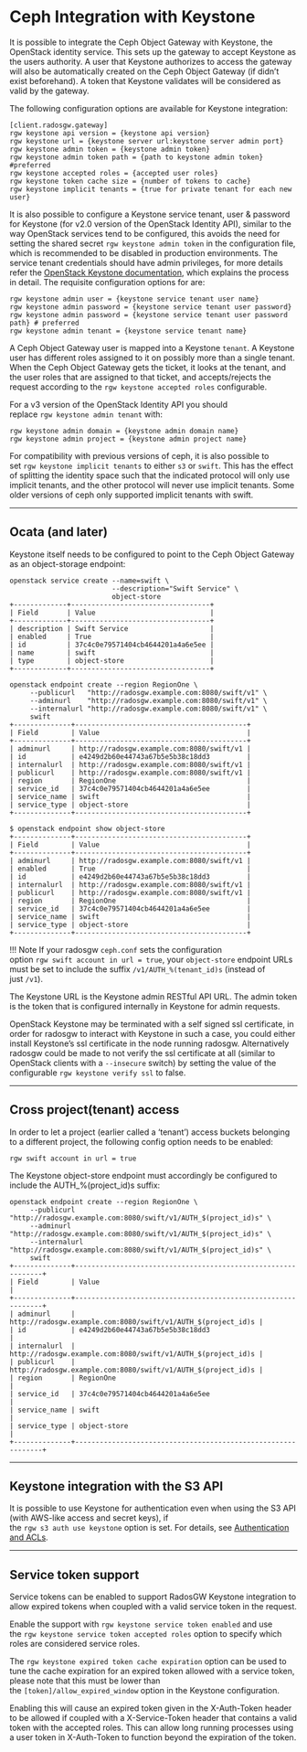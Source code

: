 # **Ceph Integration with Keystone**

It is possible to integrate the Ceph Object Gateway with Keystone, the OpenStack identity service. This sets up the gateway to accept Keystone as the users authority. A user that Keystone authorizes to access the gateway will also be automatically created on the Ceph Object Gateway (if didn’t exist beforehand). A token that Keystone validates will be considered as valid by the gateway.

The following configuration options are available for Keystone integration:

```
[client.radosgw.gateway]
rgw keystone api version = {keystone api version}
rgw keystone url = {keystone server url:keystone server admin port}
rgw keystone admin token = {keystone admin token}
rgw keystone admin token path = {path to keystone admin token} #preferred
rgw keystone accepted roles = {accepted user roles}
rgw keystone token cache size = {number of tokens to cache}
rgw keystone implicit tenants = {true for private tenant for each new user}
```

It is also possible to configure a Keystone service tenant, user & password for Keystone (for v2.0 version of the OpenStack Identity API), similar to the way OpenStack services tend to be configured, this avoids the need for setting the shared secret `rgw keystone admin token` in the configuration file, which is recommended to be disabled in production environments. The service tenant credentials should have admin privileges, for more details refer the [OpenStack Keystone documentation](http://docs.openstack.org/developer/keystone/configuringservices.html#setting-up-projects-users-and-roles), which explains the process in detail. The requisite configuration options for are:

```
rgw keystone admin user = {keystone service tenant user name}
rgw keystone admin password = {keystone service tenant user password}
rgw keystone admin password = {keystone service tenant user password path} # preferred
rgw keystone admin tenant = {keystone service tenant name}
```

A Ceph Object Gateway user is mapped into a Keystone `tenant`. A Keystone user has different roles assigned to it on possibly more than a single tenant. When the Ceph Object Gateway gets the ticket, it looks at the tenant, and the user roles that are assigned to that ticket, and accepts/rejects the request according to the `rgw keystone accepted roles` configurable.

For a v3 version of the OpenStack Identity API you should replace `rgw keystone admin tenant` with:

```
rgw keystone admin domain = {keystone admin domain name}
rgw keystone admin project = {keystone admin project name}
```

For compatibility with previous versions of ceph, it is also possible to set `rgw keystone implicit tenants` to either `s3` or `swift`. This has the effect of splitting the identity space such that the indicated protocol will only use implicit tenants, and the other protocol will never use implicit tenants. Some older versions of ceph only supported implicit tenants with swift.

---

## **Ocata (and later)**

Keystone itself needs to be configured to point to the Ceph Object Gateway as an object-storage endpoint:

```
openstack service create --name=swift \
                         --description="Swift Service" \
                         object-store
+-------------+----------------------------------+
| Field       | Value                            |
+-------------+----------------------------------+
| description | Swift Service                    |
| enabled     | True                             |
| id          | 37c4c0e79571404cb4644201a4a6e5ee |
| name        | swift                            |
| type        | object-store                     |
+-------------+----------------------------------+

openstack endpoint create --region RegionOne \
     --publicurl   "http://radosgw.example.com:8080/swift/v1" \
     --adminurl    "http://radosgw.example.com:8080/swift/v1" \
     --internalurl "http://radosgw.example.com:8080/swift/v1" \
     swift
+--------------+------------------------------------------+
| Field        | Value                                    |
+--------------+------------------------------------------+
| adminurl     | http://radosgw.example.com:8080/swift/v1 |
| id           | e4249d2b60e44743a67b5e5b38c18dd3         |
| internalurl  | http://radosgw.example.com:8080/swift/v1 |
| publicurl    | http://radosgw.example.com:8080/swift/v1 |
| region       | RegionOne                                |
| service_id   | 37c4c0e79571404cb4644201a4a6e5ee         |
| service_name | swift                                    |
| service_type | object-store                             |
+--------------+------------------------------------------+

$ openstack endpoint show object-store
+--------------+------------------------------------------+
| Field        | Value                                    |
+--------------+------------------------------------------+
| adminurl     | http://radosgw.example.com:8080/swift/v1 |
| enabled      | True                                     |
| id           | e4249d2b60e44743a67b5e5b38c18dd3         |
| internalurl  | http://radosgw.example.com:8080/swift/v1 |
| publicurl    | http://radosgw.example.com:8080/swift/v1 |
| region       | RegionOne                                |
| service_id   | 37c4c0e79571404cb4644201a4a6e5ee         |
| service_name | swift                                    |
| service_type | object-store                             |
+--------------+------------------------------------------+
```

!!! Note
	If your radosgw `ceph.conf` sets the configuration option `rgw swift account in url = true`, your `object-store` endpoint URLs must be set to include the suffix `/v1/AUTH_%(tenant_id)s` (instead of just `/v1`).

The Keystone URL is the Keystone admin RESTful API URL. The admin token is the token that is configured internally in Keystone for admin requests.

OpenStack Keystone may be terminated with a self signed ssl certificate, in order for radosgw to interact with Keystone in such a case, you could either install Keystone’s ssl certificate in the node running radosgw. Alternatively radosgw could be made to not verify the ssl certificate at all (similar to OpenStack clients with a `--insecure` switch) by setting the value of the configurable `rgw keystone verify ssl` to false.

---

## **Cross project(tenant) access**

In order to let a project (earlier called a ‘tenant’) access buckets belonging to a different project, the following config option needs to be enabled:

```
rgw swift account in url = true
```

The Keystone object-store endpoint must accordingly be configured to include the AUTH\_%(project\_id)s suffix:

```
openstack endpoint create --region RegionOne \
     --publicurl   "http://radosgw.example.com:8080/swift/v1/AUTH_$(project_id)s" \
     --adminurl    "http://radosgw.example.com:8080/swift/v1/AUTH_$(project_id)s" \
     --internalurl "http://radosgw.example.com:8080/swift/v1/AUTH_$(project_id)s" \
     swift
+--------------+--------------------------------------------------------------+
| Field        | Value                                                        |
+--------------+--------------------------------------------------------------+
| adminurl     | http://radosgw.example.com:8080/swift/v1/AUTH_$(project_id)s |
| id           | e4249d2b60e44743a67b5e5b38c18dd3                             |
| internalurl  | http://radosgw.example.com:8080/swift/v1/AUTH_$(project_id)s |
| publicurl    | http://radosgw.example.com:8080/swift/v1/AUTH_$(project_id)s |
| region       | RegionOne                                                    |
| service_id   | 37c4c0e79571404cb4644201a4a6e5ee                             |
| service_name | swift                                                        |
| service_type | object-store                                                 |
+--------------+--------------------------------------------------------------+
```

---

## **Keystone integration with the S3 API**

It is possible to use Keystone for authentication even when using the S3 API (with AWS-like access and secret keys), if the `rgw s3 auth use keystone` option is set. For details, see [Authentication and ACLs](https://docs.ceph.com/en/latest/radosgw/s3/authentication/).

---

## **Service token support**

Service tokens can be enabled to support RadosGW Keystone integration to allow expired tokens when coupled with a valid service token in the request.

Enable the support with `rgw keystone service token enabled` and use the `rgw keystone service token accepted roles` option to specify which roles are considered service roles.

The `rgw keystone expired token cache expiration` option can be used to tune the cache expiration for an expired token allowed with a service token, please note that this must be lower than the `[token]/allow_expired_window` option in the Keystone configuration.

Enabling this will cause an expired token given in the X-Auth-Token header to be allowed if coupled with a X-Service-Token header that contains a valid token with the accepted roles. This can allow long running processes using a user token in X-Auth-Token to function beyond the expiration of the token.
